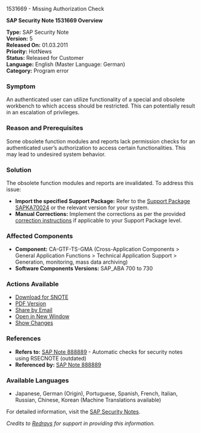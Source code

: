 1531669 - Missing Authorization Check

**SAP Security Note 1531669 Overview**

**Type:** SAP Security Note  
**Version:** 5  
**Released On:** 01.03.2011  
**Priority:** HotNews  
**Status:** Released for Customer  
**Language:** English (Master Language: German)  
**Category:** Program error

### Symptom
An authenticated user can utilize functionality of a special and obsolete workbench to which access should be restricted. This can potentially result in an escalation of privileges.

### Reason and Prerequisites
Some obsolete function modules and reports lack permission checks for an authenticated user’s authorization to access certain functionalities. This may lead to undesired system behavior.

### Solution
The obsolete function modules and reports are invalidated. To address this issue:
- **Import the specified Support Package:** Refer to the [Support Package SAPKA70024](https://me.sap.com/supportpackage/SAPKA70024) or the relevant version for your system.
- **Manual Corrections:** Implement the corrections as per the provided [correction instructions](https://me.sap.com/corrins/0001531669/44) if applicable to your Support Package level.

### Affected Components
- **Component:** CA-GTF-TS-GMA (Cross-Application Components > General Application Functions > Technical Application Support > Generation, monitoring, mass data archiving)
- **Software Components Versions:** SAP_ABA 700 to 730

### Actions Available
- [Download for SNOTE](https://notesdownloads.sap.com/note/0040000009084392017)
- [PDF Version](https://userapps.support.sap.com/sap/support/sfm/notes/print/0001531669?language=en-US&token=7311992F3048C31D6DF5114EF839292E)
- [Share by Email](https://me.sap.com/)
- [Open in New Window](https://me.sap.com/)
- [Show Changes](https://me.sap.com/notesLatestChanges/0001531669/E/diff)

### References
- **Refers to:** [SAP Note 888889](https://me.sap.com/notes/888889) - Automatic checks for security notes using RSECNOTE (outdated)
- **Referenced by:** [SAP Note 888889](https://me.sap.com/notes/888889)

### Available Languages
- Japanese, German (Origin), Portuguese, Spanish, French, Italian, Russian, Chinese, Korean (Machine Translations available)

For detailed information, visit the [SAP Security Notes](https://me.sap.com/notes/1531669).

*Credits to [Redrays](https://redrays.io) for support in providing this information.*